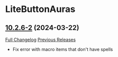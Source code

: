 # LiteButtonAuras

## [10.2.6-2](https://github.com/xod-wow/LiteButtonAuras/tree/10.2.6-2) (2024-03-22)
[Full Changelog](https://github.com/xod-wow/LiteButtonAuras/compare/10.2.6-1...10.2.6-2) [Previous Releases](https://github.com/xod-wow/LiteButtonAuras/releases)

- Fix error with macro items that don't have spells  
